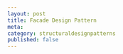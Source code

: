 ```yaml
---
layout: post
title: Facade Design Pattern
meta: 
category: structuraldesignpatterns
published: false
---
```

